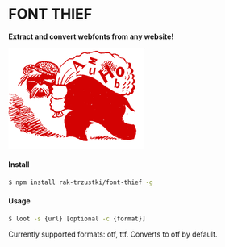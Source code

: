 # FONT THIEF
**Extract and convert webfonts from any website!**

![kohlenklau](kohlenklau.png)


#### Install

```bash
$ npm install rak-trzustki/font-thief -g
```

#### Usage

```bash
$ loot -s {url} [optional -c {format}]
```

Currently supported formats: otf, ttf.
Converts to otf by default.
